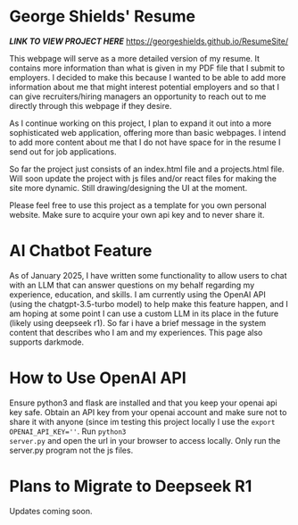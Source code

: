 # George Shields' Resume 

***LINK TO VIEW PROJECT HERE***
https://georgeshields.github.io/ResumeSite/

This webpage will serve as a more detailed version of my resume. It contains more information than what is given in my PDF file that I submit to employers. I decided to make this because I wanted to be able to add more information about me that might interest potential employers and so that I can give recruiters/hiring managers an opportunity to reach out to me directly through this webpage if they desire. 

As I continue working on this project, I plan to expand it out into a more sophisticated web application, offering more than basic webpages. I intend to add more content about me that I do not have space for in the resume I send out for job applications. 

So far the project just consists of an index.html file and a projects.html file. Will soon update the project with js files and/or react files for making the site more dynamic. Still drawing/designing the UI at the moment.

Please feel free to use this project as a template for you own personal website. Make sure to acquire your own api key and to never share it. 

# AI Chatbot Feature
As of January 2025, I have written some functionality to allow users to chat with an LLM that can answer questions on my behalf regarding my experience, education, and skills. I am currently using the OpenAI API (using the chatgpt-3.5-turbo model) to help make this feature happen, and I am hoping at some point I can use a custom LLM in its place in the future (likely using deepseek r1). So far i have a brief message in the system content that describes who I am and my experiences. This page also supports darkmode.

# How to Use OpenAI API 
Ensure python3 and flask are installed and that you keep your openai api key safe. Obtain an API key from your openai account and make sure not to share it with anyone (since im testing this project locally I use the <code>export OPENAI_API_KEY=''</code>. Run <code>python3 server.py</code> and open the url in your browser to access locally. Only run the server.py program not the js files.

# Plans to Migrate to Deepseek R1
Updates coming soon.